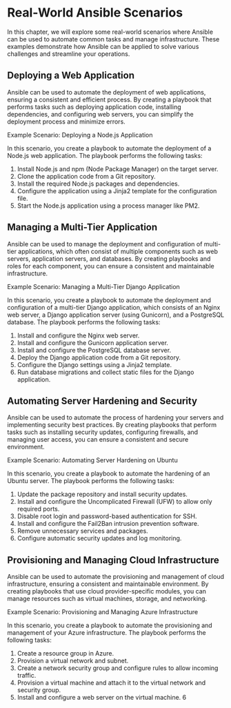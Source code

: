 # Real-World Ansible Scenarios

In this chapter, we will explore some real-world scenarios where Ansible can be used to automate common tasks and manage infrastructure. These examples demonstrate how Ansible can be applied to solve various challenges and streamline your operations.

## Deploying a Web Application

Ansible can be used to automate the deployment of web applications, ensuring a consistent and efficient process. By creating a playbook that performs tasks such as deploying application code, installing dependencies, and configuring web servers, you can simplify the deployment process and minimize errors.

Example Scenario: Deploying a Node.js Application

In this scenario, you create a playbook to automate the deployment of a Node.js web application. The playbook performs the following tasks:

1. Install Node.js and npm (Node Package Manager) on the target server.
2. Clone the application code from a Git repository.
3. Install the required Node.js packages and dependencies.
4. Configure the application using a Jinja2 template for the configuration file.
5. Start the Node.js application using a process manager like PM2.

## Managing a Multi-Tier Application

Ansible can be used to manage the deployment and configuration of multi-tier applications, which often consist of multiple components such as web servers, application servers, and databases. By creating playbooks and roles for each component, you can ensure a consistent and maintainable infrastructure.

Example Scenario: Managing a Multi-Tier Django Application

In this scenario, you create a playbook to automate the deployment and configuration of a multi-tier Django application, which consists of an Nginx web server, a Django application server (using Gunicorn), and a PostgreSQL database. The playbook performs the following tasks:

1. Install and configure the Nginx web server.
2. Install and configure the Gunicorn application server.
3. Install and configure the PostgreSQL database server.
4. Deploy the Django application code from a Git repository.
5. Configure the Django settings using a Jinja2 template.
6. Run database migrations and collect static files for the Django application.

## Automating Server Hardening and Security

Ansible can be used to automate the process of hardening your servers and implementing security best practices. By creating playbooks that perform tasks such as installing security updates, configuring firewalls, and managing user access, you can ensure a consistent and secure environment.

Example Scenario: Automating Server Hardening on Ubuntu

In this scenario, you create a playbook to automate the hardening of an Ubuntu server. The playbook performs the following tasks:

1. Update the package repository and install security updates.
2. Install and configure the Uncomplicated Firewall (UFW) to allow only required ports.
3. Disable root login and password-based authentication for SSH.
4. Install and configure the Fail2Ban intrusion prevention software.
5. Remove unnecessary services and packages.
6. Configure automatic security updates and log monitoring.

## Provisioning and Managing Cloud Infrastructure

Ansible can be used to automate the provisioning and management of cloud infrastructure, ensuring a consistent and maintainable environment. By creating playbooks that use cloud provider-specific modules, you can manage resources such as virtual machines, storage, and networking.

Example Scenario: Provisioning and Managing Azure Infrastructure

In this scenario, you create a playbook to automate the provisioning and management of your Azure infrastructure. The playbook performs the following tasks:

1. Create a resource group in Azure.
2. Provision a virtual network and subnet.
3. Create a network security group and configure rules to allow incoming traffic.
4. Provision a virtual machine and attach it to the virtual network and security group.
5. Install and configure a web server on the virtual machine. 6
